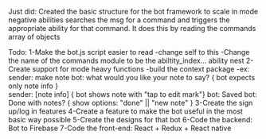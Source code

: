 Just did:
  Created the basic structure for the bot framework to scale in mode negative abilities
    searches the msg for a command and triggers the appropriate ability for that command.
      It does this by reading the commands array of objects

Todo:
  1-Make the bot.js script easier to read
    -change self to this
    -Change the name of the commands module to be the abiltity_index... ability nest
  2-Create support for mode heavy functions
    -build the context package
    -ex: sender: make note
         bot: what would you like your note to say?
         { bot expects only note info }  
         sender: [note info]
         { bot shows note with "tap to edit mark"}
         bot: Saved
         bot: Done with notes?
         { show options: "done" || "new note" }
  3-Create the sign up/log in features
  4-Create a feature to make the bot useful in the most basic way possible
  5-Create the designs for that bot
  6-Code the backend:
      Bot to Firebase
  7-Code the front-end:
      React + Redux + React native
